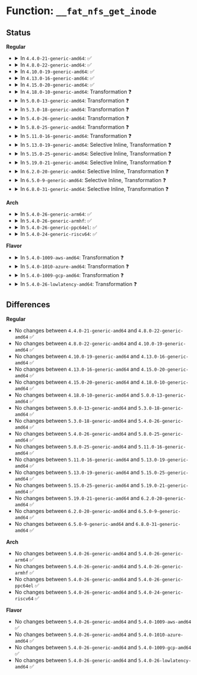# Function: <code>__fat_nfs_get_inode</code>

## Status
<b>Regular</b>
<ul>
<li>
<details>
<summary>In <code>4.4.0-21-generic-amd64</code>: ✅</summary>

```c
struct inode * __fat_nfs_get_inode(struct super_block * sb, u64 ino, u32 generation, loff_t i_pos)
```

```json
{
  "name": "__fat_nfs_get_inode",
  "collision_type": "Unique Static",
  "inline_type": "No",
  "funcs": [
    {
      "addr": 18446744071581985136,
      "name": "__fat_nfs_get_inode",
      "external": false,
      "loc": "fs/fat/nfs.c:65",
      "file": "fs/fat/nfs.c",
      "inline": "seen, unknown",
      "caller_inline": [],
      "caller_func": [
        "fs/fat/nfs.c:fat_nfs_get_inode",
        "fs/fat/nfs.c:fat_fh_to_parent_nostale"
      ]
    }
  ],
  "symbols": [
    {
      "addr": 18446744071581985136,
      "name": "__fat_nfs_get_inode",
      "section": ".text",
      "bind": "STB_LOCAL",
      "size": 328
    }
  ]
}
```
</details>
</li>
<li>
<details>
<summary>In <code>4.8.0-22-generic-amd64</code>: ✅</summary>

```c
struct inode * __fat_nfs_get_inode(struct super_block * sb, u64 ino, u32 generation, loff_t i_pos)
```

```json
{
  "name": "__fat_nfs_get_inode",
  "collision_type": "Unique Static",
  "inline_type": "No",
  "funcs": [
    {
      "addr": 18446744071582198128,
      "name": "__fat_nfs_get_inode",
      "external": false,
      "loc": "fs/fat/nfs.c:65",
      "file": "fs/fat/nfs.c",
      "inline": "seen, unknown",
      "caller_inline": [],
      "caller_func": [
        "fs/fat/nfs.c:fat_fh_to_parent_nostale",
        "fs/fat/nfs.c:fat_nfs_get_inode"
      ]
    }
  ],
  "symbols": [
    {
      "addr": 18446744071582198128,
      "name": "__fat_nfs_get_inode",
      "section": ".text",
      "bind": "STB_LOCAL",
      "size": 328
    }
  ]
}
```
</details>
</li>
<li>
<details>
<summary>In <code>4.10.0-19-generic-amd64</code>: ✅</summary>

```c
struct inode * __fat_nfs_get_inode(struct super_block * sb, u64 ino, u32 generation, loff_t i_pos)
```

```json
{
  "name": "__fat_nfs_get_inode",
  "collision_type": "Unique Static",
  "inline_type": "No",
  "funcs": [
    {
      "addr": 18446744071582287632,
      "name": "__fat_nfs_get_inode",
      "external": false,
      "loc": "fs/fat/nfs.c:65",
      "file": "fs/fat/nfs.c",
      "inline": "seen, unknown",
      "caller_inline": [],
      "caller_func": [
        "fs/fat/nfs.c:fat_fh_to_parent_nostale",
        "fs/fat/nfs.c:fat_nfs_get_inode"
      ]
    }
  ],
  "symbols": [
    {
      "addr": 18446744071582287632,
      "name": "__fat_nfs_get_inode",
      "section": ".text",
      "bind": "STB_LOCAL",
      "size": 328
    }
  ]
}
```
</details>
</li>
<li>
<details>
<summary>In <code>4.13.0-16-generic-amd64</code>: ✅</summary>

```c
struct inode * __fat_nfs_get_inode(struct super_block * sb, u64 ino, u32 generation, loff_t i_pos)
```

```json
{
  "name": "__fat_nfs_get_inode",
  "collision_type": "Unique Static",
  "inline_type": "No",
  "funcs": [
    {
      "addr": 18446744071582372464,
      "name": "__fat_nfs_get_inode",
      "external": false,
      "loc": "fs/fat/nfs.c:65",
      "file": "fs/fat/nfs.c",
      "inline": "seen, unknown",
      "caller_inline": [],
      "caller_func": [
        "fs/fat/nfs.c:fat_fh_to_parent_nostale",
        "fs/fat/nfs.c:fat_nfs_get_inode"
      ]
    }
  ],
  "symbols": [
    {
      "addr": 18446744071582372464,
      "name": "__fat_nfs_get_inode",
      "section": ".text",
      "bind": "STB_LOCAL",
      "size": 330
    }
  ]
}
```
</details>
</li>
<li>
<details>
<summary>In <code>4.15.0-20-generic-amd64</code>: ✅</summary>

```c
struct inode * __fat_nfs_get_inode(struct super_block * sb, u64 ino, u32 generation, loff_t i_pos)
```

```json
{
  "name": "__fat_nfs_get_inode",
  "collision_type": "Unique Static",
  "inline_type": "No",
  "funcs": [
    {
      "addr": 18446744071582523248,
      "name": "__fat_nfs_get_inode",
      "external": false,
      "loc": "fs/fat/nfs.c:65",
      "file": "fs/fat/nfs.c",
      "inline": "seen, unknown",
      "caller_inline": [],
      "caller_func": [
        "fs/fat/nfs.c:fat_fh_to_parent_nostale",
        "fs/fat/nfs.c:fat_nfs_get_inode"
      ]
    }
  ],
  "symbols": [
    {
      "addr": 18446744071582523248,
      "name": "__fat_nfs_get_inode",
      "section": ".text",
      "bind": "STB_LOCAL",
      "size": 330
    }
  ]
}
```
</details>
</li>
<li>
<details>
<summary>In <code>4.18.0-10-generic-amd64</code>: Transformation ❓</summary>

```c
struct inode * __fat_nfs_get_inode(struct super_block * sb, u64 ino, u32 generation, loff_t i_pos)
```

```json
{
  "name": "__fat_nfs_get_inode",
  "collision_type": "Unique Static",
  "inline_type": "No",
  "funcs": [
    {
      "addr": 0,
      "name": "__fat_nfs_get_inode",
      "external": false,
      "loc": "fs/fat/nfs.c:65",
      "file": "fs/fat/nfs.c",
      "inline": "seen, unknown",
      "caller_inline": [],
      "caller_func": [
        "fs/fat/nfs.c:fat_fh_to_parent_nostale",
        "fs/fat/nfs.c:fat_nfs_get_inode"
      ]
    }
  ],
  "symbols": [
    {
      "addr": 18446744071582714064,
      "name": "__fat_nfs_get_inode",
      "section": ".text",
      "bind": "STB_LOCAL",
      "size": 294
    },
    {
      "addr": 18446744071582715364,
      "name": "__fat_nfs_get_inode.cold.10",
      "section": ".text",
      "bind": "STB_LOCAL",
      "size": 32
    }
  ]
}
```
</details>
</li>
<li>
<details>
<summary>In <code>5.0.0-13-generic-amd64</code>: Transformation ❓</summary>

```c
struct inode * __fat_nfs_get_inode(struct super_block * sb, u64 ino, u32 generation, loff_t i_pos)
```

```json
{
  "name": "__fat_nfs_get_inode",
  "collision_type": "Unique Static",
  "inline_type": "No",
  "funcs": [
    {
      "addr": 0,
      "name": "__fat_nfs_get_inode",
      "external": false,
      "loc": "fs/fat/nfs.c:65",
      "file": "fs/fat/nfs.c",
      "inline": "seen, unknown",
      "caller_inline": [],
      "caller_func": [
        "fs/fat/nfs.c:fat_fh_to_parent_nostale",
        "fs/fat/nfs.c:fat_nfs_get_inode"
      ]
    }
  ],
  "symbols": [
    {
      "addr": 18446744071582818096,
      "name": "__fat_nfs_get_inode",
      "section": ".text",
      "bind": "STB_LOCAL",
      "size": 294
    },
    {
      "addr": 18446744071582819396,
      "name": "__fat_nfs_get_inode.cold.11",
      "section": ".text",
      "bind": "STB_LOCAL",
      "size": 32
    }
  ]
}
```
</details>
</li>
<li>
<details>
<summary>In <code>5.3.0-18-generic-amd64</code>: Transformation ❓</summary>

```c
struct inode * __fat_nfs_get_inode(struct super_block * sb, u64 ino, u32 generation, loff_t i_pos)
```

```json
{
  "name": "__fat_nfs_get_inode",
  "collision_type": "Unique Static",
  "inline_type": "No",
  "funcs": [
    {
      "addr": 0,
      "name": "__fat_nfs_get_inode",
      "external": false,
      "loc": "fs/fat/nfs.c:56",
      "file": "fs/fat/nfs.c",
      "inline": "seen, unknown",
      "caller_inline": [],
      "caller_func": [
        "fs/fat/nfs.c:fat_fh_to_parent_nostale",
        "fs/fat/nfs.c:fat_nfs_get_inode"
      ]
    }
  ],
  "symbols": [
    {
      "addr": 18446744071582993072,
      "name": "__fat_nfs_get_inode",
      "section": ".text",
      "bind": "STB_LOCAL",
      "size": 295
    },
    {
      "addr": 18446744071582994388,
      "name": "__fat_nfs_get_inode.cold",
      "section": ".text",
      "bind": "STB_LOCAL",
      "size": 32
    }
  ]
}
```
</details>
</li>
<li>
<details>
<summary>In <code>5.4.0-26-generic-amd64</code>: Transformation ❓</summary>

```c
struct inode * __fat_nfs_get_inode(struct super_block * sb, u64 ino, u32 generation, loff_t i_pos)
```

```json
{
  "name": "__fat_nfs_get_inode",
  "collision_type": "Unique Static",
  "inline_type": "No",
  "funcs": [
    {
      "addr": 0,
      "name": "__fat_nfs_get_inode",
      "external": false,
      "loc": "fs/fat/nfs.c:56",
      "file": "fs/fat/nfs.c",
      "inline": "seen, unknown",
      "caller_inline": [],
      "caller_func": [
        "fs/fat/nfs.c:fat_fh_to_parent_nostale",
        "fs/fat/nfs.c:fat_nfs_get_inode"
      ]
    }
  ],
  "symbols": [
    {
      "addr": 18446744071583099264,
      "name": "__fat_nfs_get_inode",
      "section": ".text",
      "bind": "STB_LOCAL",
      "size": 295
    },
    {
      "addr": 18446744071583100580,
      "name": "__fat_nfs_get_inode.cold",
      "section": ".text",
      "bind": "STB_LOCAL",
      "size": 32
    }
  ]
}
```
</details>
</li>
<li>
<details>
<summary>In <code>5.8.0-25-generic-amd64</code>: Transformation ❓</summary>

```c
struct inode * __fat_nfs_get_inode(struct super_block * sb, u64 ino, u32 generation, loff_t i_pos)
```

```json
{
  "name": "__fat_nfs_get_inode",
  "collision_type": "Unique Static",
  "inline_type": "No",
  "funcs": [
    {
      "addr": 0,
      "name": "__fat_nfs_get_inode",
      "external": false,
      "loc": "fs/fat/nfs.c:56",
      "file": "fs/fat/nfs.c",
      "inline": "seen, unknown",
      "caller_inline": [],
      "caller_func": [
        "fs/fat/nfs.c:fat_fh_to_parent_nostale",
        "fs/fat/nfs.c:fat_nfs_get_inode"
      ]
    }
  ],
  "symbols": [
    {
      "addr": 18446744071583418928,
      "name": "__fat_nfs_get_inode",
      "section": ".text",
      "bind": "STB_LOCAL",
      "size": 289
    },
    {
      "addr": 18446744071583419634,
      "name": "__fat_nfs_get_inode.cold",
      "section": ".text",
      "bind": "STB_LOCAL",
      "size": 32
    }
  ]
}
```
</details>
</li>
<li>
<details>
<summary>In <code>5.11.0-16-generic-amd64</code>: Transformation ❓</summary>

```c
struct inode * __fat_nfs_get_inode(struct super_block * sb, u64 ino, u32 generation, loff_t i_pos)
```

```json
{
  "name": "__fat_nfs_get_inode",
  "collision_type": "Unique Static",
  "inline_type": "No",
  "funcs": [
    {
      "addr": 0,
      "name": "__fat_nfs_get_inode",
      "external": false,
      "loc": "fs/fat/nfs.c:56",
      "file": "fs/fat/nfs.c",
      "inline": "seen, unknown",
      "caller_inline": [],
      "caller_func": [
        "fs/fat/nfs.c:fat_fh_to_parent_nostale",
        "fs/fat/nfs.c:fat_nfs_get_inode"
      ]
    }
  ],
  "symbols": [
    {
      "addr": 18446744071583532896,
      "name": "__fat_nfs_get_inode",
      "section": ".text",
      "bind": "STB_LOCAL",
      "size": 289
    },
    {
      "addr": 18446744071591354141,
      "name": "__fat_nfs_get_inode.cold",
      "section": ".text",
      "bind": "STB_LOCAL",
      "size": 32
    }
  ]
}
```
</details>
</li>
<li>
<details>
<summary>In <code>5.13.0-19-generic-amd64</code>: Selective Inline, Transformation ❓</summary>

```c
struct inode * __fat_nfs_get_inode(struct super_block * sb, u64 ino, u32 generation, loff_t i_pos)
```

```json
{
  "name": "__fat_nfs_get_inode",
  "collision_type": "Unique Static",
  "inline_type": "Selective",
  "funcs": [
    {
      "addr": 18446744071583556341,
      "name": "__fat_nfs_get_inode",
      "external": false,
      "loc": "fs/fat/nfs.c:56",
      "file": "fs/fat/nfs.c",
      "inline": "not declared, inlined",
      "caller_inline": [],
      "caller_func": [
        "fs/fat/nfs.c:fat_fh_to_parent_nostale",
        "fs/fat/nfs.c:fat_nfs_get_inode"
      ]
    }
  ],
  "symbols": [
    {
      "addr": 18446744071583556240,
      "name": "__fat_nfs_get_inode",
      "section": ".text",
      "bind": "STB_LOCAL",
      "size": 302
    },
    {
      "addr": 18446744071591297063,
      "name": "__fat_nfs_get_inode.cold",
      "section": ".text",
      "bind": "STB_LOCAL",
      "size": 32
    }
  ]
}
```
</details>
</li>
<li>
<details>
<summary>In <code>5.15.0-25-generic-amd64</code>: Selective Inline, Transformation ❓</summary>

```c
struct inode * __fat_nfs_get_inode(struct super_block * sb, u64 ino, u32 generation, loff_t i_pos)
```

```json
{
  "name": "__fat_nfs_get_inode",
  "collision_type": "Unique Static",
  "inline_type": "Selective",
  "funcs": [
    {
      "addr": 18446744071583914645,
      "name": "__fat_nfs_get_inode",
      "external": false,
      "loc": "fs/fat/nfs.c:56",
      "file": "fs/fat/nfs.c",
      "inline": "not declared, inlined",
      "caller_inline": [],
      "caller_func": [
        "fs/fat/nfs.c:fat_fh_to_parent_nostale",
        "fs/fat/nfs.c:fat_nfs_get_inode"
      ]
    }
  ],
  "symbols": [
    {
      "addr": 18446744071583914544,
      "name": "__fat_nfs_get_inode",
      "section": ".text",
      "bind": "STB_LOCAL",
      "size": 315
    },
    {
      "addr": 18446744071592281906,
      "name": "__fat_nfs_get_inode.cold",
      "section": ".text",
      "bind": "STB_LOCAL",
      "size": 61
    }
  ]
}
```
</details>
</li>
<li>
<details>
<summary>In <code>5.19.0-21-generic-amd64</code>: Selective Inline, Transformation ❓</summary>

```c
struct inode * __fat_nfs_get_inode(struct super_block * sb, u64 ino, u32 generation, loff_t i_pos)
```

```json
{
  "name": "__fat_nfs_get_inode",
  "collision_type": "Unique Static",
  "inline_type": "Selective",
  "funcs": [
    {
      "addr": 18446744071584492568,
      "name": "__fat_nfs_get_inode",
      "external": false,
      "loc": "fs/fat/nfs.c:56",
      "file": "fs/fat/nfs.c",
      "inline": "not declared, inlined",
      "caller_inline": [],
      "caller_func": [
        "fs/fat/nfs.c:fat_fh_to_parent_nostale",
        "fs/fat/nfs.c:fat_nfs_get_inode"
      ]
    }
  ],
  "symbols": [
    {
      "addr": 18446744071584492464,
      "name": "__fat_nfs_get_inode",
      "section": ".text",
      "bind": "STB_LOCAL",
      "size": 299
    },
    {
      "addr": 18446744071594064310,
      "name": "__fat_nfs_get_inode.cold",
      "section": ".text",
      "bind": "STB_LOCAL",
      "size": 61
    }
  ]
}
```
</details>
</li>
<li>
<details>
<summary>In <code>6.2.0-20-generic-amd64</code>: Selective Inline, Transformation ❓</summary>

```c
struct inode * __fat_nfs_get_inode(struct super_block * sb, u64 ino, u32 generation, loff_t i_pos)
```

```json
{
  "name": "__fat_nfs_get_inode",
  "collision_type": "Unique Static",
  "inline_type": "Selective",
  "funcs": [
    {
      "addr": 18446744071585158792,
      "name": "__fat_nfs_get_inode",
      "external": false,
      "loc": "fs/fat/nfs.c:56",
      "file": "fs/fat/nfs.c",
      "inline": "not declared, inlined",
      "caller_inline": [],
      "caller_func": [
        "fs/fat/nfs.c:fat_fh_to_parent_nostale",
        "fs/fat/nfs.c:fat_nfs_get_inode"
      ]
    }
  ],
  "symbols": [
    {
      "addr": 18446744071585158688,
      "name": "__fat_nfs_get_inode",
      "section": ".text",
      "bind": "STB_LOCAL",
      "size": 326
    },
    {
      "addr": 18446744071596090456,
      "name": "__fat_nfs_get_inode.cold",
      "section": ".text",
      "bind": "STB_LOCAL",
      "size": 29
    }
  ]
}
```
</details>
</li>
<li>
<details>
<summary>In <code>6.5.0-9-generic-amd64</code>: Selective Inline, Transformation ❓</summary>

```c
struct inode * __fat_nfs_get_inode(struct super_block * sb, u64 ino, u32 generation, loff_t i_pos)
```

```json
{
  "name": "__fat_nfs_get_inode",
  "collision_type": "Unique Static",
  "inline_type": "Selective",
  "funcs": [
    {
      "addr": 18446744071585387928,
      "name": "__fat_nfs_get_inode",
      "external": false,
      "loc": "fs/fat/nfs.c:56",
      "file": "fs/fat/nfs.c",
      "inline": "not declared, inlined",
      "caller_inline": [],
      "caller_func": [
        "fs/fat/nfs.c:fat_fh_to_parent_nostale",
        "fs/fat/nfs.c:fat_nfs_get_inode"
      ]
    }
  ],
  "symbols": [
    {
      "addr": 18446744071585387824,
      "name": "__fat_nfs_get_inode",
      "section": ".text",
      "bind": "STB_LOCAL",
      "size": 326
    },
    {
      "addr": 18446744071596613747,
      "name": "__fat_nfs_get_inode.cold",
      "section": ".text",
      "bind": "STB_LOCAL",
      "size": 29
    }
  ]
}
```
</details>
</li>
<li>
<details>
<summary>In <code>6.8.0-31-generic-amd64</code>: Selective Inline, Transformation ❓</summary>

```c
struct inode * __fat_nfs_get_inode(struct super_block * sb, u64 ino, u32 generation, loff_t i_pos)
```

```json
{
  "name": "__fat_nfs_get_inode",
  "collision_type": "Unique Static",
  "inline_type": "Selective",
  "funcs": [
    {
      "addr": 18446744071585622792,
      "name": "__fat_nfs_get_inode",
      "external": false,
      "loc": "fs/fat/nfs.c:56",
      "file": "fs/fat/nfs.c",
      "inline": "not declared, inlined",
      "caller_inline": [],
      "caller_func": [
        "fs/fat/nfs.c:fat_fh_to_parent_nostale",
        "fs/fat/nfs.c:fat_nfs_get_inode"
      ]
    }
  ],
  "symbols": [
    {
      "addr": 18446744071585622688,
      "name": "__fat_nfs_get_inode",
      "section": ".text",
      "bind": "STB_LOCAL",
      "size": 326
    },
    {
      "addr": 18446744071597519701,
      "name": "__fat_nfs_get_inode.cold",
      "section": ".text",
      "bind": "STB_LOCAL",
      "size": 29
    }
  ]
}
```
</details>
</li>
</ul>
<b>Arch</b>
<ul>
<li>
<details>
<summary>In <code>5.4.0-26-generic-arm64</code>: ✅</summary>

```c
struct inode * __fat_nfs_get_inode(struct super_block * sb, u64 ino, u32 generation, loff_t i_pos)
```

```json
{
  "name": "__fat_nfs_get_inode",
  "collision_type": "Unique Static",
  "inline_type": "No",
  "funcs": [
    {
      "addr": 18446603336494806528,
      "name": "__fat_nfs_get_inode",
      "external": false,
      "loc": "fs/fat/nfs.c:56",
      "file": "fs/fat/nfs.c",
      "inline": "seen, unknown",
      "caller_inline": [],
      "caller_func": [
        "fs/fat/nfs.c:fat_fh_to_parent_nostale",
        "fs/fat/nfs.c:fat_nfs_get_inode"
      ]
    }
  ],
  "symbols": [
    {
      "addr": 18446603336494806528,
      "name": "__fat_nfs_get_inode",
      "section": ".text",
      "bind": "STB_LOCAL",
      "size": 356
    }
  ]
}
```
</details>
</li>
<li>
<details>
<summary>In <code>5.4.0-26-generic-armhf</code>: ✅</summary>

```c
struct inode * __fat_nfs_get_inode(struct super_block * sb, u64 ino, u32 generation, loff_t i_pos)
```

```json
{
  "name": "__fat_nfs_get_inode",
  "collision_type": "Unique Static",
  "inline_type": "No",
  "funcs": [
    {
      "addr": 3228226364,
      "name": "__fat_nfs_get_inode",
      "external": false,
      "loc": "fs/fat/nfs.c:56",
      "file": "fs/fat/nfs.c",
      "inline": "seen, unknown",
      "caller_inline": [],
      "caller_func": [
        "fs/fat/nfs.c:fat_fh_to_parent_nostale",
        "fs/fat/nfs.c:fat_nfs_get_inode"
      ]
    }
  ],
  "symbols": [
    {
      "addr": 3228226364,
      "name": "__fat_nfs_get_inode",
      "section": ".text",
      "bind": "STB_LOCAL",
      "size": 376
    }
  ]
}
```
</details>
</li>
<li>
<details>
<summary>In <code>5.4.0-26-generic-ppc64el</code>: ✅</summary>

```c
struct inode * __fat_nfs_get_inode(struct super_block * sb, u64 ino, u32 generation, loff_t i_pos)
```

```json
{
  "name": "__fat_nfs_get_inode",
  "collision_type": "Unique Static",
  "inline_type": "No",
  "funcs": [
    {
      "addr": 13835058055288646784,
      "name": "__fat_nfs_get_inode",
      "external": false,
      "loc": "fs/fat/nfs.c:56",
      "file": "fs/fat/nfs.c",
      "inline": "seen, unknown",
      "caller_inline": [],
      "caller_func": [
        "fs/fat/nfs.c:fat_fh_to_parent_nostale",
        "fs/fat/nfs.c:fat_nfs_get_inode"
      ]
    }
  ],
  "symbols": [
    {
      "addr": 13835058055288646784,
      "name": "__fat_nfs_get_inode",
      "section": ".text",
      "bind": "STB_LOCAL",
      "size": 464
    }
  ]
}
```
</details>
</li>
<li>
<details>
<summary>In <code>5.4.0-24-generic-riscv64</code>: ✅</summary>

```c
struct inode * __fat_nfs_get_inode(struct super_block * sb, u64 ino, u32 generation, loff_t i_pos)
```

```json
{
  "name": "__fat_nfs_get_inode",
  "collision_type": "Unique Static",
  "inline_type": "No",
  "funcs": [
    {
      "addr": 18446743936274134344,
      "name": "__fat_nfs_get_inode",
      "external": false,
      "loc": "fs/fat/nfs.c:56",
      "file": "fs/fat/nfs.c",
      "inline": "seen, unknown",
      "caller_inline": [],
      "caller_func": [
        "fs/fat/nfs.c:fat_fh_to_parent_nostale",
        "fs/fat/nfs.c:fat_nfs_get_inode"
      ]
    }
  ],
  "symbols": [
    {
      "addr": 18446743936274134344,
      "name": "__fat_nfs_get_inode",
      "section": ".text",
      "bind": "STB_LOCAL",
      "size": 268
    }
  ]
}
```
</details>
</li>
</ul>
<b>Flavor</b>
<ul>
<li>
<details>
<summary>In <code>5.4.0-1009-aws-amd64</code>: Transformation ❓</summary>

```c
struct inode * __fat_nfs_get_inode(struct super_block * sb, u64 ino, u32 generation, loff_t i_pos)
```

```json
{
  "name": "__fat_nfs_get_inode",
  "collision_type": "Unique Static",
  "inline_type": "No",
  "funcs": [
    {
      "addr": 0,
      "name": "__fat_nfs_get_inode",
      "external": false,
      "loc": "fs/fat/nfs.c:56",
      "file": "fs/fat/nfs.c",
      "inline": "seen, unknown",
      "caller_inline": [],
      "caller_func": [
        "fs/fat/nfs.c:fat_fh_to_parent_nostale",
        "fs/fat/nfs.c:fat_nfs_get_inode"
      ]
    }
  ],
  "symbols": [
    {
      "addr": 18446744071583068000,
      "name": "__fat_nfs_get_inode",
      "section": ".text",
      "bind": "STB_LOCAL",
      "size": 295
    },
    {
      "addr": 18446744071583069316,
      "name": "__fat_nfs_get_inode.cold",
      "section": ".text",
      "bind": "STB_LOCAL",
      "size": 32
    }
  ]
}
```
</details>
</li>
<li>
<details>
<summary>In <code>5.4.0-1010-azure-amd64</code>: Transformation ❓</summary>

```c
struct inode * __fat_nfs_get_inode(struct super_block * sb, u64 ino, u32 generation, loff_t i_pos)
```

```json
{
  "name": "__fat_nfs_get_inode",
  "collision_type": "Unique Static",
  "inline_type": "No",
  "funcs": [
    {
      "addr": 0,
      "name": "__fat_nfs_get_inode",
      "external": false,
      "loc": "fs/fat/nfs.c:56",
      "file": "fs/fat/nfs.c",
      "inline": "seen, unknown",
      "caller_inline": [],
      "caller_func": [
        "fs/fat/nfs.c:fat_fh_to_parent_nostale",
        "fs/fat/nfs.c:fat_nfs_get_inode"
      ]
    }
  ],
  "symbols": [
    {
      "addr": 18446744071583005152,
      "name": "__fat_nfs_get_inode",
      "section": ".text",
      "bind": "STB_LOCAL",
      "size": 295
    },
    {
      "addr": 18446744071583006468,
      "name": "__fat_nfs_get_inode.cold",
      "section": ".text",
      "bind": "STB_LOCAL",
      "size": 32
    }
  ]
}
```
</details>
</li>
<li>
<details>
<summary>In <code>5.4.0-1009-gcp-amd64</code>: Transformation ❓</summary>

```c
struct inode * __fat_nfs_get_inode(struct super_block * sb, u64 ino, u32 generation, loff_t i_pos)
```

```json
{
  "name": "__fat_nfs_get_inode",
  "collision_type": "Unique Static",
  "inline_type": "No",
  "funcs": [
    {
      "addr": 0,
      "name": "__fat_nfs_get_inode",
      "external": false,
      "loc": "fs/fat/nfs.c:56",
      "file": "fs/fat/nfs.c",
      "inline": "seen, unknown",
      "caller_inline": [],
      "caller_func": [
        "fs/fat/nfs.c:fat_fh_to_parent_nostale",
        "fs/fat/nfs.c:fat_nfs_get_inode"
      ]
    }
  ],
  "symbols": [
    {
      "addr": 18446744071583056608,
      "name": "__fat_nfs_get_inode",
      "section": ".text",
      "bind": "STB_LOCAL",
      "size": 295
    },
    {
      "addr": 18446744071583057924,
      "name": "__fat_nfs_get_inode.cold",
      "section": ".text",
      "bind": "STB_LOCAL",
      "size": 32
    }
  ]
}
```
</details>
</li>
<li>
<details>
<summary>In <code>5.4.0-26-lowlatency-amd64</code>: Transformation ❓</summary>

```c
struct inode * __fat_nfs_get_inode(struct super_block * sb, u64 ino, u32 generation, loff_t i_pos)
```

```json
{
  "name": "__fat_nfs_get_inode",
  "collision_type": "Unique Static",
  "inline_type": "No",
  "funcs": [
    {
      "addr": 0,
      "name": "__fat_nfs_get_inode",
      "external": false,
      "loc": "fs/fat/nfs.c:56",
      "file": "fs/fat/nfs.c",
      "inline": "seen, unknown",
      "caller_inline": [],
      "caller_func": [
        "fs/fat/nfs.c:fat_fh_to_parent_nostale",
        "fs/fat/nfs.c:fat_nfs_get_inode"
      ]
    }
  ],
  "symbols": [
    {
      "addr": 18446744071583145808,
      "name": "__fat_nfs_get_inode",
      "section": ".text",
      "bind": "STB_LOCAL",
      "size": 295
    },
    {
      "addr": 18446744071583147140,
      "name": "__fat_nfs_get_inode.cold",
      "section": ".text",
      "bind": "STB_LOCAL",
      "size": 32
    }
  ]
}
```
</details>
</li>
</ul>

## Differences
<b>Regular</b>
<ul>
<li>
No changes between <code>4.4.0-21-generic-amd64</code> and <code>4.8.0-22-generic-amd64</code> ✅
</li>
<li>
No changes between <code>4.8.0-22-generic-amd64</code> and <code>4.10.0-19-generic-amd64</code> ✅
</li>
<li>
No changes between <code>4.10.0-19-generic-amd64</code> and <code>4.13.0-16-generic-amd64</code> ✅
</li>
<li>
No changes between <code>4.13.0-16-generic-amd64</code> and <code>4.15.0-20-generic-amd64</code> ✅
</li>
<li>
No changes between <code>4.15.0-20-generic-amd64</code> and <code>4.18.0-10-generic-amd64</code> ✅
</li>
<li>
No changes between <code>4.18.0-10-generic-amd64</code> and <code>5.0.0-13-generic-amd64</code> ✅
</li>
<li>
No changes between <code>5.0.0-13-generic-amd64</code> and <code>5.3.0-18-generic-amd64</code> ✅
</li>
<li>
No changes between <code>5.3.0-18-generic-amd64</code> and <code>5.4.0-26-generic-amd64</code> ✅
</li>
<li>
No changes between <code>5.4.0-26-generic-amd64</code> and <code>5.8.0-25-generic-amd64</code> ✅
</li>
<li>
No changes between <code>5.8.0-25-generic-amd64</code> and <code>5.11.0-16-generic-amd64</code> ✅
</li>
<li>
No changes between <code>5.11.0-16-generic-amd64</code> and <code>5.13.0-19-generic-amd64</code> ✅
</li>
<li>
No changes between <code>5.13.0-19-generic-amd64</code> and <code>5.15.0-25-generic-amd64</code> ✅
</li>
<li>
No changes between <code>5.15.0-25-generic-amd64</code> and <code>5.19.0-21-generic-amd64</code> ✅
</li>
<li>
No changes between <code>5.19.0-21-generic-amd64</code> and <code>6.2.0-20-generic-amd64</code> ✅
</li>
<li>
No changes between <code>6.2.0-20-generic-amd64</code> and <code>6.5.0-9-generic-amd64</code> ✅
</li>
<li>
No changes between <code>6.5.0-9-generic-amd64</code> and <code>6.8.0-31-generic-amd64</code> ✅
</li>
</ul>
<b>Arch</b>
<ul>
<li>
No changes between <code>5.4.0-26-generic-amd64</code> and <code>5.4.0-26-generic-arm64</code> ✅
</li>
<li>
No changes between <code>5.4.0-26-generic-amd64</code> and <code>5.4.0-26-generic-armhf</code> ✅
</li>
<li>
No changes between <code>5.4.0-26-generic-amd64</code> and <code>5.4.0-26-generic-ppc64el</code> ✅
</li>
<li>
No changes between <code>5.4.0-26-generic-amd64</code> and <code>5.4.0-24-generic-riscv64</code> ✅
</li>
</ul>
<b>Flavor</b>
<ul>
<li>
No changes between <code>5.4.0-26-generic-amd64</code> and <code>5.4.0-1009-aws-amd64</code> ✅
</li>
<li>
No changes between <code>5.4.0-26-generic-amd64</code> and <code>5.4.0-1010-azure-amd64</code> ✅
</li>
<li>
No changes between <code>5.4.0-26-generic-amd64</code> and <code>5.4.0-1009-gcp-amd64</code> ✅
</li>
<li>
No changes between <code>5.4.0-26-generic-amd64</code> and <code>5.4.0-26-lowlatency-amd64</code> ✅
</li>
</ul>
